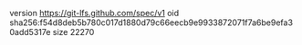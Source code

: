 version https://git-lfs.github.com/spec/v1
oid sha256:f54d8deb5b780c017d1880d79c66eecb9e9933872071f7a6be9efa30add5317e
size 22270
